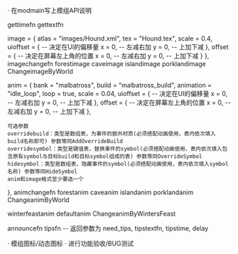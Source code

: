 <!-- · 进入游戏时/倒计时N分钟时(N = 事件列表自定义的数组 比如30、60、120)，左上角发出提示，配合提示音：TheFrontEnd:GetSound():PlaySound("dontstarve/HUD/XP_bar_fill_unlock") -->
<!-- 支持关闭此提示，client = true -->
<!-- · 像Insight一样的BOSS倒计时面板 -->
<!-- · 支持宣告倒计时 -->
<!-- · 支持指定倒计时一直显示(勾选显示，不勾选不显示，支持长久保存数据) -->
<!-- · 跨世界同步倒计时（显示计时来自哪个世界，不兼容超多层世界，模组说明里要标注） -->
<!-- · 客户端预测功能，开启此功能后服务器5秒或更多秒刷新一次数据，刷新给客户端后，客户端自己减一减一，减轻服务器压力 -->
<!-- · 支持识别【已暂停】的倒计时 -->
<!-- · 修改【遗迹当前阶段】计时 -->
<!-- · 修改面板UI -->
<!-- · 自动清理过期的从世界计时数据 -->
<!-- · 进行功能验收/BUG测试 -->
<!-- · 检测到与其他计时模组一起开时，提示玩家关掉其它计时模组。与Insight一起开时，什么也不做（兼容不来） -->
<!-- · 添加猪镇计时器 -->
<!--
添加计时：
月相(新月满月) √
海盗袭击计时 ×
巨大蠕虫概率 √
裂隙/裂隙晶体计时 √
梦魇疯猪和拾荒疯猪 √
洞穴地震 √
亮茄 √
墨荒 √
果蝇王 √
-->
<!-- · 添加永不妥协计时器 -->
<!-- · 兼容【模组设置】，游戏内可实时开关预测倒计时功能 -->

<!-- · 模组英语翻译 -->
· 在modmain写上模组API说明


gettimefn
gettextfn

image = {
    atlas = "images/Hound.xml",
    tex = "Hound.tex",
    scale = 0.4,
    uioffset = { -- 决定在UI的偏移量
        x = 0, -- 左减右加
        y = 0, -- 上加下减
    },
    offset = { -- 决定在屏幕左上角的位置
        x = 0, -- 左减右加
        y = 0, -- 上加下减
    }
},
imagechangefn
forestimage
caveimage
islandimage
porklandimage
ChangeimageByWorld

anim = {
    bank = "malbatross",
    build = "malbatross_build",
    animation = "idle_loop",
    loop = true,
    scale = 0.04,
    uioffset = { -- 决定在UI的偏移量
        x = 0, -- 左减右加
        y = 0, -- 上加下减
    },
    offset = { -- 决定在屏幕左上角的位置
        x = 0, -- 左减右加
        y = 0, -- 上加下减
    },
    
    可选参数
    overridebuild：类型是数组表，为事件的额外材质(必须搭配动画使用，表内依次填入build名称即可) 参数等同AddOverrideBuild
    overridesymbol：类型是键值表，替换事件的symbol(必须搭配动画使用，表内依次填入包含原有symbol与目标build和目标symbol组成的表) 参数等同OverrideSymbol
    hidesymbol：类型是数组表，隐藏事件的symbol(必须搭配动画使用，表内依次填入symbol名称) 参数等同HideSymbol
    anim和image格式至少要选一个
},
animchangefn
forestanim
caveanim
islandanim
porklandanim
ChangeanimByWorld

winterfeastanim
defaultanim
ChangeanimByWintersFeast

announcefn
tipsfn -- 返回参数为 need_tips, tipstextfn, tipstime, delay


· 模组图标/动态图标
· 进行功能验收/BUG测试